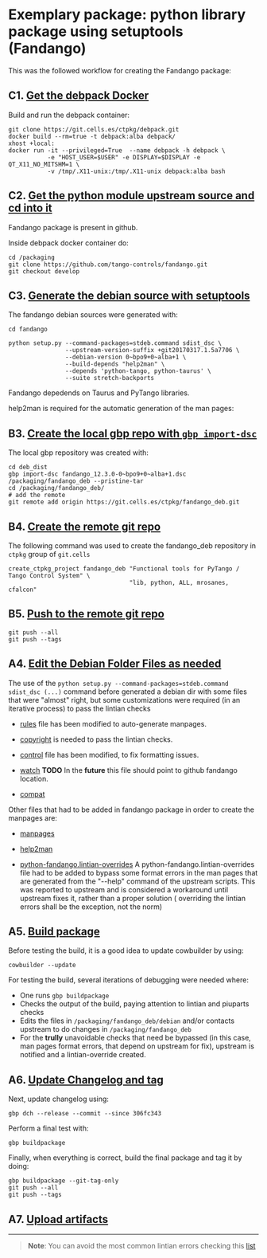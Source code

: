 # Exemplary package: python library package using setuptools (Fandango)

This was the followed workflow for creating the Fandango package:

## C1. [Get the debpack Docker](recipe.Get_the_debpack_Docker.md)

Build and run the debpack container:
```
git clone https://git.cells.es/ctpkg/debpack.git
docker build --rm=true -t debpack:alba debpack/
xhost +local:
docker run -it --privileged=True  --name debpack -h debpack \
           -e "HOST_USER=$USER" -e DISPLAY=$DISPLAY -e QT_X11_NO_MITSHM=1 \
           -v /tmp/.X11-unix:/tmp/.X11-unix debpack:alba bash
```

## C2. [Get the python module upstream source and cd into it](recipe.Get_the_python_module_upstream_source.md)

Fandango package is present in github.

Inside debpack docker container do:
```
cd /packaging
git clone https://github.com/tango-controls/fandango.git
git checkout develop
```

## C3. [Generate the debian source with setuptools](recipe.Generate_the_debian_source_with_setuptools.md)


The fandango debian sources were generated with:


```
cd fandango

python setup.py --command-packages=stdeb.command sdist_dsc \
                --upstream-version-suffix +git20170317.1.5a7706 \
                --debian-version 0~bpo9+0~alba+1 \
                --build-depends "help2man" \
                --depends 'python-tango, python-taurus' \
                --suite stretch-backports
```

Fandango depedends on Taurus and PyTango libraries.

help2man is required for the automatic generation of the man pages:


## B3. [Create the local gbp repo with `gbp import-dsc`](recipe.Create_the_local_gbp_repo_with_gbp_import-dsc.md)

The local gbp repository was created with:

```
cd deb_dist
gbp import-dsc fandango_12.3.0-0~bpo9+0~alba+1.dsc /packaging/fandango_deb --pristine-tar
cd /packaging/fandango_deb/
# add the remote
git remote add origin https://git.cells.es/ctpkg/fandango_deb.git
```

## B4. [Create the remote git repo](recipe.Create_the_remote_git_repo.md)

The following command was used to create the fandango_deb repository in 
`ctpkg` group of `git.cells` 

```
create_ctpkg_project fandango_deb "Functional tools for PyTango / Tango Control System" \
                                  "lib, python, ALL, mrosanes, cfalcon" 
```

## B5. [Push to the remote git repo](recipe.Push_to_the_remote_git_repo.md)
```
git push --all
git push --tags
```


## A4. [Edit the Debian Folder Files as needed](recipe.Edit_the_Debian_Folder_Files.md)

The use of the `python setup.py --command-packages=stdeb.command sdist_dsc (...)` 
command before generated a debian dir with some files that were "almost" right,
but some customizations were required (in an iterative process) to pass the 
lintian checks


* [rules](https://git.cells.es/ctpkg/fandango_deb/blob/49646d06be99ff67379da9c73ae6496885ecdb25/debian/rules)
file has been modified to auto-generate manpages.

* [copyright](https://git.cells.es/ctpkg/fandango_deb/blob/49646d06be99ff67379da9c73ae6496885ecdb25/debian/copyright) 
is needed to pass the lintian checks.

* [control](https://git.cells.es/ctpkg/fandango_deb/commit/cd57a8013f1c97393db1ec1c5dfe625a9b880657) file
has been modified, to fix formatting issues.

* [watch](https://git.cells.es/ctpkg/fandango_deb/blob/49646d06be99ff67379da9c73ae6496885ecdb25/debian/watch)
**TODO** In the **future** this file should point to github fandango location.

* [compat](https://git.cells.es/ctpkg/fandango_deb/blob/49646d06be99ff67379da9c73ae6496885ecdb25/debian/compat)

Other files that had to be added in fandango package in order to create the 
manpages are:

* [manpages](https://git.cells.es/ctpkg/fandango_deb/blob/49646d06be99ff67379da9c73ae6496885ecdb25/debian/manpages)
* [help2man](https://git.cells.es/ctpkg/fandango_deb/blob/49646d06be99ff67379da9c73ae6496885ecdb25/debian/help2man)

* [python-fandango.lintian-overrides](https://git.cells.es/ctpkg/fandango_deb/blob/49646d06be99ff67379da9c73ae6496885ecdb25/debian/python-fandango.lintian-overrides)
A python-fandango.lintian-overrides file had to be added to bypass some format 
errors in the man pages that are generated from the "--help" command of the 
upstream scripts.
This was reported to upstream and is considered a workaround until upstream 
fixes it, rather than a proper solution ( overriding the lintian errors shall be
the exception, not the norm)


## A5. [Build package](recipe.Build_package.md)


Before testing the build, it is a good idea to update cowbuilder by using:
```
cowbuilder --update
```

For testing the build, several iterations of debugging were needed where:

- One runs `gbp buildpackage`
- Checks the output of the build, paying attention to lintian and piuparts checks
- Edits the files in `/packaging/fandango_deb/debian` and/or contacts upstream to
  do changes in `/packaging/fandango_deb`
- For the  **trully** unavoidable checks that need be bypassed (in this case, 
  man pages format errors, that depend on upstream for fix), upstream is notified
  and a lintian-override created.


## A6. [Update Changelog and tag](recipe.Update_changelog_and_tag.md)

Next, update changelog using:
```
gbp dch --release --commit --since 306fc343
```

Perform a final test with:
```
gbp buildpackage
```

Finally, when everything is correct, build the final package and tag it by doing:
```
gbp buildpackage --git-tag-only
git push --all
git push --tags

```

## A7. [Upload artifacts](recipe.Upload_artifacts.md)

-------------------------------------------------------------------------------

> **Note**:
> You can avoid the most common lintian errors checking this [list](recipe.Avoid_typical_lintian_errors.md)




